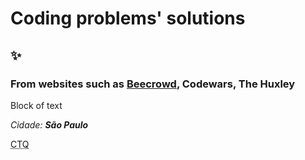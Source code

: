 <h1>Coding problems' solutions</h1>
<h2>✨ </h2>
<h3>From websites such as <a href="https://www.beecrowd.com.br/judge/en">Beecrowd</a>, <a>Codewars</a>, <a>The Huxley</a></h3>

<div></div>

<p>Block of text</p>
<i>Cidade: <strong>São Paulo</strong></i>

<abbr title = "Carme">CTQ</abbr>

